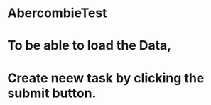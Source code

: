 # AbercombieTest

# To be able to load the Data,

# Create neew task by clicking the submit button.
